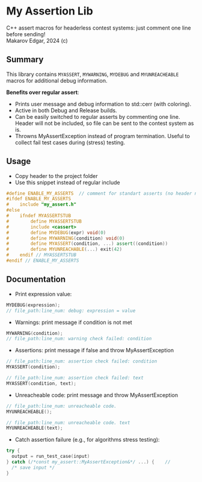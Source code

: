 # My Assertion Lib
C++ assert macros for headerless contest systems: just comment one line before sending! \
Makarov Edgar, 2024 (c)

## Summary
This library contains `MYASSERT`, `MYWARNING`, `MYDEBUG` and `MYUNREACHEABLE` macros for additional debug information.

**Benefits over regular assert**:
 - Prints user message and debug information to std::cerr (with coloring).
 - Active in both Debug and Release builds.
 - Can be easily switched to regular asserts by commenting one line.
     Header will not be included, so file can be sent to the contest system as is.
 - Throwns MyAssertException instead of program termination.
     Useful to collect fail test cases during (stress) testing.


## Usage
- Copy header to the project folder
- Use this snippet instead of regular include
```cpp
#define ENABLE_MY_ASSERTS  // comment for standart asserts (no header needed)
#ifdef ENABLE_MY_ASSERTS
#    include "my_assert.h"
#else
#    ifndef MYASSERTSTUB
#        define MYASSERTSTUB
#        include <cassert>
#        define MYDEBUG(expr) void(0)
#        define MYWARNING(condition) void(0)
#        define MYASSERT(condition, ...) assert((condition))
#        define MYUNREACHABLE(...) exit(42)
#    endif // MYASSERTSTUB
#endif // ENABLE_MY_ASSERTS
```

## Documentation
- Print expression value:
```cpp
MYDEBUG(expression);
// file_path:line_num: debug: expression = value
```

- Warnings: print message if condition is not met
```cpp
MYWARNING(condition);
// file_path:line_num: warning check failed: condition
```

- Assertions: print message if false and throw MyAssertException
```cpp
// file_path:line_num: assertion check failed: condition
MYASSERT(condition);

// file_path:line_num: assertion check failed: text
MYASSERT(condition, text);
```

- Unreacheable code: print message and throw MyAssertException  
```cpp
// file_path:line_num: unreacheable code.
MYUNREACHEABLE();

// file_path:line_num: unreacheable code. text
MYUNREACHEABLE(text);
```

- Catch assertion failure (e.g., for algorithms stress testing):
```cpp
try {
  output = run_test_case(input)
} catch (/*const my_assert::MyAssertException&*/ ...) {    //
  /* save input */
}
```
